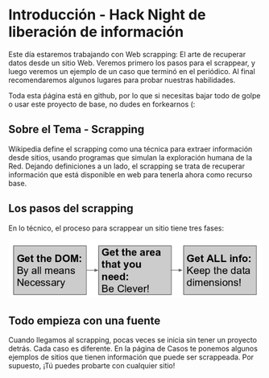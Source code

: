 Introducción - Hack Night de liberación de información
=====

Este día estaremos trabajando con Web scrapping: El arte de recuperar datos desde un sitio Web. Veremos primero los pasos para el scrappear, y luego veremos un ejemplo de un caso que terminó en el periódico. Al final recomendaremos algunos lugares para probar nuestras habilidades. 


Toda esta ṕágina está en github, por lo que si necesitas bajar todo de golpe o usar este proyecto de base, no dudes en forkearnos (:


Sobre el Tema - Scrapping
--------

Wikipedia define el scrapping como una técnica para extraer información desde sitios, usando programas que simulan la exploración humana de la Red. Dejando definiciones a un lado, el scrapping se trata de recuperar información que está disponible en web para tenerla ahora como recurso base. 

Los pasos del scrapping
--------

En lo técnico, el proceso para scrappear un sitio tiene tres fases:

!["Pasos para scrapping"](images/scrapsteps.jpg)


Todo empieza con una fuente
---------

Cuando llegamos al scrapping, pocas veces se inicia sin tener un proyecto detrás. Cada caso es diferente. En la página de Casos te ponemos algunos ejemplos de sitios que tienen información que puede ser scrappeada. Por supuesto, ¡Tú puedes probarte con cualquier sitio!